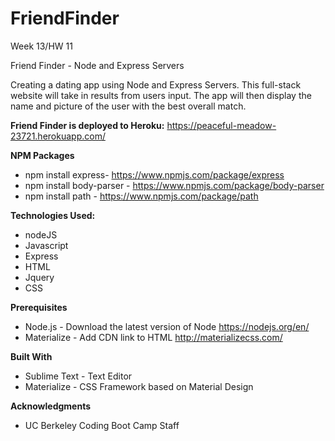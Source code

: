# FriendFinder

Week 13/HW 11

Friend Finder - Node and Express Servers

Creating a dating app using Node and Express Servers. This full-stack website will take in results from users input. The app will then display the name and picture of the user with the best overall match.

<b>Friend Finder is deployed to Heroku:</b> https://peaceful-meadow-23721.herokuapp.com/


<b>NPM Packages</b>
- npm install express- https://www.npmjs.com/package/express
- npm install body-parser - https://www.npmjs.com/package/body-parser
- npm install path - https://www.npmjs.com/package/path

<b>Technologies Used:</b>
- nodeJS
- Javascript
- Express
- HTML
- Jquery
- CSS

<b>Prerequisites</b>
- Node.js - Download the latest version of Node https://nodejs.org/en/
- Materialize - Add CDN link to HTML http://materializecss.com/

<b>Built With</b>
- Sublime Text - Text Editor
- Materialize - CSS Framework based on Material Design

<b>Acknowledgments</b>
- UC Berkeley Coding Boot Camp Staff